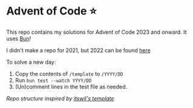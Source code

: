# Advent of Code ⭐

This repo contains my solutions for Advent of Code 2023 and onward. It uses [Bun](https://bun.sh/)!

I didn't make a repo for 2021, but 2022 can be found [here](https://github.com/vegeta897/aoc2022)

To solve a new day:

1. Copy the contents of `/template` to `/YYYY/DD`
2. Run `bun test --watch YYYY/DD`
3. (Un)comment lines in the test file as needed.

_Repo structure inspired by [itswil's template](https://github.com/itswil/advent-of-code/)_
